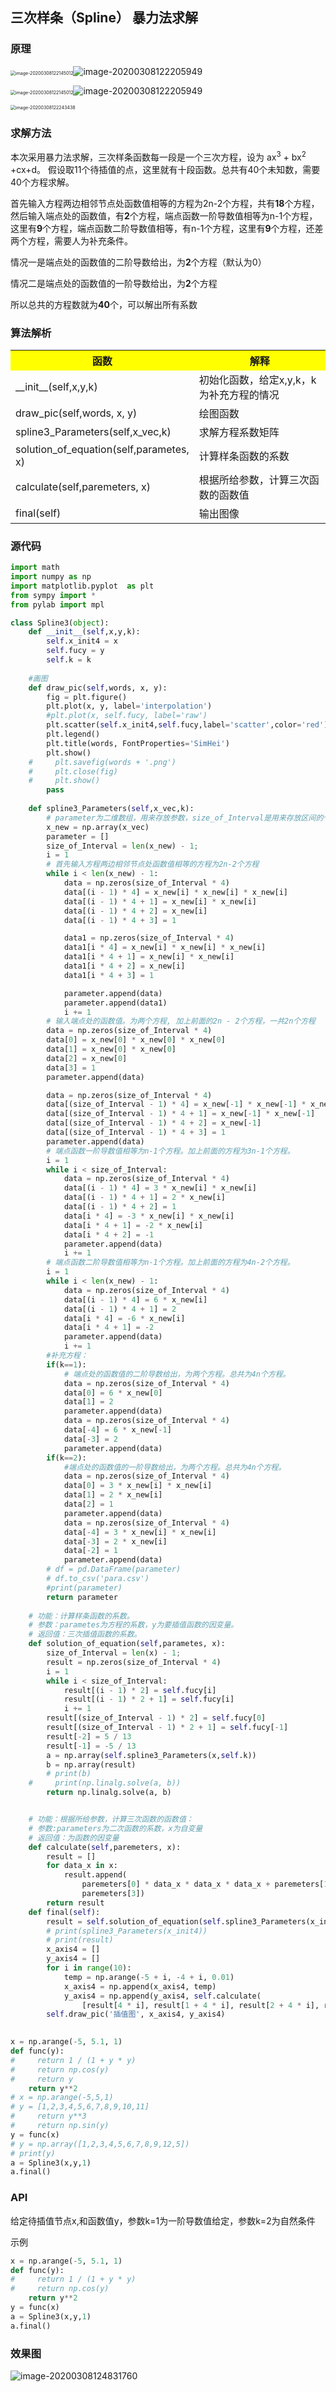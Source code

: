 ## 三次样条（Spline） 暴力法求解

### 原理

<img src="C:\Users\HUAWEI\AppData\Roaming\Typora\typora-user-images\image-20200308122145012.png" alt="image-20200308122145012" style="zoom:50%;" />![image-20200308122205949](C:\Users\HUAWEI\AppData\Roaming\Typora\typora-user-images\image-20200308122205949.png)

<img src="C:\Users\HUAWEI\AppData\Roaming\Typora\typora-user-images\image-20200308122145012.png" alt="image-20200308122145012" style="zoom:50%;" />![image-20200308122205949](C:\Users\HUAWEI\AppData\Roaming\Typora\typora-user-images\image-20200308122205949.png)

<img src="C:\Users\HUAWEI\AppData\Roaming\Typora\typora-user-images\image-20200308122243438.png" alt="image-20200308122243438" style="zoom:50%;" />



### 求解方法

本次采用暴力法求解，三次样条函数每一段是一个三次方程，设为 ax<sup>3</sup> + bx<sup>2</sup> +cx+d。  假设取11个待插值的点，这里就有十段函数。总共有40个未知数，需要40个方程求解。

首先输入方程两边相邻节点处函数值相等的方程为2n-2个方程，共有**18**个方程，然后输入端点处的函数值，有**2**个方程，端点函数一阶导数值相等为n-1个方程，这里有**9**个方程，端点函数二阶导数值相等，有n-1个方程，这里有**9**个方程，还差两个方程，需要人为补充条件。

情况一是端点处的函数值的二阶导数给出，为**2**个方程（默认为0）

情况二是端点处的函数值的一阶导数给出，为**2**个方程

所以总共的方程数就为**40**个，可以解出所有系数



### 算法解析

<table>
  <tr>
    <th width=40%, bgcolor=yellow>函数</th>
    <th width="60%", bgcolor=yellow>解释</th>
  </tr>
  <tr>
    <td> __init__(self,x,y,k)  </td>
    <td> 初始化函数，给定x,y,k，k为补充方程的情况  </td>
  </tr>
  <tr>
    <td> draw_pic(self,words, x, y) </td>
    <td> 绘图函数 </td>
  <tr>
    <td> spline3_Parameters(self,x_vec,k) </td>
    <td>  求解方程系数矩阵 </td>
  </tr>
  <tr>
    <td> solution_of_equation(self,parametes, x) </td>
    <td>  计算样条函数的系数 </td>
  </tr>
  <tr>
    <td> calculate(self,paremeters, x) </td>
    <td>  根据所给参数，计算三次函数的函数值 </td>
  </tr>
  <tr>
    <td> final(self) </td>
    <td>  输出图像 </td>
  </tr>    
</table>



### 源代码

```python
import math
import numpy as np
import matplotlib.pyplot  as plt
from sympy import *
from pylab import mpl

class Spline3(object):
    def __init__(self,x,y,k):
        self.x_init4 = x
        self.fucy = y
        self.k = k
        
    #画图
    def draw_pic(self,words, x, y):
        fig = plt.figure()
        plt.plot(x, y, label='interpolation')
        #plt.plot(x, self.fucy, label='raw')
        plt.scatter(self.x_init4,self.fucy,label='scatter',color='red')
        plt.legend()
        plt.title(words, FontProperties='SimHei')
        plt.show()
    #     plt.savefig(words + '.png')
    #     plt.close(fig)
    #     plt.show()
        pass
    
    def spline3_Parameters(self,x_vec,k):
        # parameter为二维数组，用来存放参数，size_of_Interval是用来存放区间的个数
        x_new = np.array(x_vec)
        parameter = []
        size_of_Interval = len(x_new) - 1;
        i = 1
        # 首先输入方程两边相邻节点处函数值相等的方程为2n-2个方程
        while i < len(x_new) - 1:
            data = np.zeros(size_of_Interval * 4)
            data[(i - 1) * 4] = x_new[i] * x_new[i] * x_new[i]
            data[(i - 1) * 4 + 1] = x_new[i] * x_new[i]
            data[(i - 1) * 4 + 2] = x_new[i]
            data[(i - 1) * 4 + 3] = 1

            data1 = np.zeros(size_of_Interval * 4)
            data1[i * 4] = x_new[i] * x_new[i] * x_new[i]
            data1[i * 4 + 1] = x_new[i] * x_new[i]
            data1[i * 4 + 2] = x_new[i]
            data1[i * 4 + 3] = 1

            parameter.append(data)
            parameter.append(data1)
            i += 1
        # 输入端点处的函数值。为两个方程, 加上前面的2n - 2个方程，一共2n个方程
        data = np.zeros(size_of_Interval * 4)
        data[0] = x_new[0] * x_new[0] * x_new[0]
        data[1] = x_new[0] * x_new[0]
        data[2] = x_new[0]
        data[3] = 1
        parameter.append(data)

        data = np.zeros(size_of_Interval * 4)
        data[(size_of_Interval - 1) * 4] = x_new[-1] * x_new[-1] * x_new[-1]
        data[(size_of_Interval - 1) * 4 + 1] = x_new[-1] * x_new[-1]
        data[(size_of_Interval - 1) * 4 + 2] = x_new[-1]
        data[(size_of_Interval - 1) * 4 + 3] = 1
        parameter.append(data)
        # 端点函数一阶导数值相等为n-1个方程。加上前面的方程为3n-1个方程。
        i = 1
        while i < size_of_Interval:
            data = np.zeros(size_of_Interval * 4)
            data[(i - 1) * 4] = 3 * x_new[i] * x_new[i]
            data[(i - 1) * 4 + 1] = 2 * x_new[i]
            data[(i - 1) * 4 + 2] = 1
            data[i * 4] = -3 * x_new[i] * x_new[i]
            data[i * 4 + 1] = -2 * x_new[i]
            data[i * 4 + 2] = -1
            parameter.append(data)
            i += 1
        # 端点函数二阶导数值相等为n-1个方程。加上前面的方程为4n-2个方程。
        i = 1
        while i < len(x_new) - 1:
            data = np.zeros(size_of_Interval * 4)
            data[(i - 1) * 4] = 6 * x_new[i]
            data[(i - 1) * 4 + 1] = 2
            data[i * 4] = -6 * x_new[i]
            data[i * 4 + 1] = -2
            parameter.append(data)
            i += 1
        #补充方程：
        if(k==1):
            # 端点处的函数值的二阶导数给出，为两个方程。总共为4n个方程。
            data = np.zeros(size_of_Interval * 4)
            data[0] = 6 * x_new[0]
            data[1] = 2
            parameter.append(data)
            data = np.zeros(size_of_Interval * 4)
            data[-4] = 6 * x_new[-1]
            data[-3] = 2
            parameter.append(data)
        if(k==2):
            #端点处的函数值的一阶导数给出，为两个方程。总共为4n个方程。
            data = np.zeros(size_of_Interval * 4)
            data[0] = 3 * x_new[i] * x_new[i]
            data[1] = 2 * x_new[i]
            data[2] = 1
            parameter.append(data)
            data = np.zeros(size_of_Interval * 4)
            data[-4] = 3 * x_new[i] * x_new[i]
            data[-3] = 2 * x_new[i]
            data[-2] = 1
            parameter.append(data)
        # df = pd.DataFrame(parameter)
        # df.to_csv('para.csv')
        #print(parameter)
        return parameter
    
    # 功能：计算样条函数的系数。
    # 参数：parametes为方程的系数，y为要插值函数的因变量。
    # 返回值：三次插值函数的系数。
    def solution_of_equation(self,parametes, x):
        size_of_Interval = len(x) - 1;
        result = np.zeros(size_of_Interval * 4)
        i = 1
        while i < size_of_Interval:
            result[(i - 1) * 2] = self.fucy[i]
            result[(i - 1) * 2 + 1] = self.fucy[i]
            i += 1
        result[(size_of_Interval - 1) * 2] = self.fucy[0]
        result[(size_of_Interval - 1) * 2 + 1] = self.fucy[-1]
        result[-2] = 5 / 13
        result[-1] = -5 / 13
        a = np.array(self.spline3_Parameters(x,self.k))
        b = np.array(result)
        # print(b)
    #     print(np.linalg.solve(a, b))
        return np.linalg.solve(a, b)


    # 功能：根据所给参数，计算三次函数的函数值：
    # 参数:parameters为二次函数的系数，x为自变量
    # 返回值：为函数的因变量
    def calculate(self,paremeters, x):
        result = []
        for data_x in x:
            result.append(
                paremeters[0] * data_x * data_x * data_x + paremeters[1] * data_x * data_x + paremeters[2] * data_x +
                paremeters[3])
        return result
    def final(self):
        result = self.solution_of_equation(self.spline3_Parameters(x_init4,self.k), self.x_init4)
        # print(spline3_Parameters(x_init4))
        # print(result)
        x_axis4 = []
        y_axis4 = []
        for i in range(10):
            temp = np.arange(-5 + i, -4 + i, 0.01)
            x_axis4 = np.append(x_axis4, temp)
            y_axis4 = np.append(y_axis4, self.calculate(
                [result[4 * i], result[1 + 4 * i], result[2 + 4 * i], result[3 + 4 * i]], temp))
        self.draw_pic('插值图', x_axis4, y_axis4)

        
x = np.arange(-5, 5.1, 1)
def func(y):
#     return 1 / (1 + y * y)
#     return np.cos(y)
#     return y
    return y**2
# x = np.arange(-5,5,1)
# y = [1,2,3,4,5,6,7,8,9,10,11]
#     return y**3
#     return np.sin(y)
y = func(x)
# y = np.array([1,2,3,4,5,6,7,8,9,12,5])
# print(y)
a = Spline3(x,y,1)
a.final()
```





### API

给定待插值节点x,和函数值y，参数k=1为一阶导数值给定，参数k=2为自然条件

示例

```python
x = np.arange(-5, 5.1, 1)
def func(y):
#     return 1 / (1 + y * y)
#     return np.cos(y)
    return y**2
y = func(x)
a = Spline3(x,y,1)
a.final()
```



### 效果图

![image-20200308124831760](C:\Users\HUAWEI\AppData\Roaming\Typora\typora-user-images\image-20200308124831760.png)

